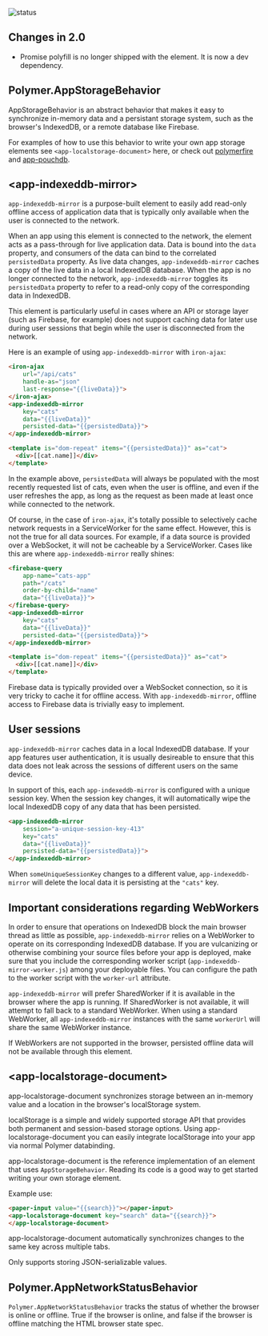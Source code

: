 
<!---

This README is automatically generated from the comments in these files:
app-indexeddb-mirror.html  app-localstorage-document.html  app-network-status-behavior.html  app-storage-behavior.html

Edit those files, and our readme bot will duplicate them over here!
Edit this file, and the bot will squash your changes :)

The bot does some handling of markdown. Please file a bug if it does the wrong
thing! https://github.com/PolymerLabs/tedium/issues

-->
![status](https://travis-ci.org/PolymerElements/app-storage.svg?branch=master)
## Changes in 2.0
* Promise polyfill is no longer shipped with the element. It is now a dev dependency.

## Polymer.AppStorageBehavior

AppStorageBehavior is an abstract behavior that makes it easy to
synchronize in-memory data and a persistant storage system, such as
the browser's IndexedDB, or a remote database like Firebase.

For examples of how to use this behavior to write your own app storage
elements see `<app-localstorage-document>` here, or check out
[polymerfire](https://github.com/Firebase/polymerfire) and
[app-pouchdb](https://github.com/PolymerElements/app-pouchdb).



## &lt;app-indexeddb-mirror&gt;

`app-indexeddb-mirror` is a purpose-built element to easily add read-only
offline access of application data that is typically only available when the
user is connected to the network.

When an app using this element is connected to the network, the element acts as
a pass-through for live application data. Data is bound into the `data`
property, and consumers of the data can bind to the correlated `persistedData`
property. As live data changes, `app-indexeddb-mirror` caches a copy of the live
data in a local IndexedDB database. When the app is no longer connected to the
network, `app-indexeddb-mirror` toggles its `persistedData` property to refer
to a read-only copy of the corresponding data in IndexedDB.

This element is particularly useful in cases where an API or storage layer (such
as Firebase, for example) does not support caching data for later use during
user sessions that begin while the user is disconnected from the network.

Here is an example of using `app-indexeddb-mirror` with `iron-ajax`:

```html
<iron-ajax
    url="/api/cats"
    handle-as="json"
    last-response="{{liveData}}">
</iron-ajax>
<app-indexeddb-mirror
    key="cats"
    data="{{liveData}}"
    persisted-data="{{persistedData}}">
</app-indexeddb-mirror>

<template is="dom-repeat" items="{{persistedData}}" as="cat">
  <div>[[cat.name]]</div>
</template>
```

In the example above, `persistedData` will always be populated with
the most recently requested list of cats, even when the user is offline, and
even if the user refreshes the app, as long as the request as been made at
least once while connected to the network.

Of course, in the case of `iron-ajax`, it's totally possible to selectively
cache network requests in a ServiceWorker for the same effect. However, this is
not the true for all data sources. For example, if a data source is provided
over a WebSocket, it will not be cacheable by a ServiceWorker. Cases like this
are where `app-indexeddb-mirror` really shines:

```html
<firebase-query
    app-name="cats-app"
    path="/cats"
    order-by-child="name"
    data="{{liveData}}">
</firebase-query>
<app-indexeddb-mirror
    key="cats"
    data="{{liveData}}"
    persisted-data="{{persistedData}}">
</app-indexeddb-mirror>

<template is="dom-repeat" items="{{persistedData}}" as="cat">
  <div>[[cat.name]]</div>
</template>
```

Firebase data is typically provided over a WebSocket connection, so it is very
tricky to cache it for offline access. With `app-indexeddb-mirror`, offline
access to Firebase data is trivially easy to implement.

## User sessions

`app-indexeddb-mirror` caches data in a local IndexedDB database. If your app
features user authentication, it is usually desireable to ensure that this data
does not leak across the sessions of different users on the same device.

In support of this, each `app-indexeddb-mirror` is configured with a unique
session key. When the session key changes, it will automatically wipe the local
IndexedDB copy of any data that has been persisted.

```html
<app-indexeddb-mirror
    session="a-unique-session-key-413"
    key="cats"
    data="{{liveData}}"
    persisted-data="{{persistedData}}">
</app-indexeddb-mirror>
```

When `someUniqueSessionKey` changes to a different value, `app-indexeddb-mirror`
will delete the local data it is persisting at the `"cats"` key.

## Important considerations regarding WebWorkers

In order to ensure that operations on IndexedDB block the main browser thread as
little as possible, `app-indexeddb-mirror` relies on a WebWorker to operate on
its corresponding IndexedDB database. If you are vulcanizing or otherwise
combining your source files before your app is deployed, make sure that you
include the corresponding worker script (`app-indexeddb-mirror-worker.js`)
among your deployable files. You can configure the path to the worker script
with the `worker-url` attribute.

`app-indexeddb-mirror` will prefer SharedWorker if it is available in the
browser where the app is running. If SharedWorker is not available, it will
attempt to fall back to a standard WebWorker. When using a standard WebWorker,
all `app-indexeddb-mirror` instances with the same `workerUrl` will share the
same WebWorker instance.

If WebWorkers are not supported in the browser, persisted offline data will not
be available through this element.



## &lt;app-localstorage-document&gt;

app-localstorage-document synchronizes storage between an in-memory
value and a location in the browser's localStorage system.

localStorage is a simple and widely supported storage API that provides both
permanent and session-based storage options. Using app-localstorage-document
you can easily integrate localStorage into your app via normal Polymer
databinding.

app-localstorage-document is the reference implementation of an element
that uses `AppStorageBehavior`. Reading its code is a good way to get
started writing your own storage element.

Example use:

```html
<paper-input value="{{search}}"></paper-input>
<app-localstorage-document key="search" data="{{search}}">
</app-localstorage-document>
```

app-localstorage-document automatically synchronizes changes to the
same key across multiple tabs.

Only supports storing JSON-serializable values.



## Polymer.AppNetworkStatusBehavior

`Polymer.AppNetworkStatusBehavior` tracks the status of whether the browser
is online or offline. True if the browser is online, and false if the browser is
offline matching the HTML browser state spec.


